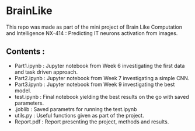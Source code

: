 # BrainLike
This repo was made as part of the mini project of Brain Like Computation and Intelligence NX-414 : Predicting IT neurons activation from images.
## Contents :
- Part1.ipynb  : Jupyter notebook from Week 6 investigating the first data and task driven approach.
- Part2.ipynb  : Jupyter notebook from Week 7 investigating a simple CNN.
- Part3.ipynb  : Jupyter notebook from Week 9 investigating the best model.
- test.ipynb   : Final notebook yielding the best results on the go with saved parameters.
- .joblib      : Saved parametrs for running the test.ipynb
- utils.py     : Useful functions given as part of the project.
- Report.pdf   : Report presenting the project, methods and results.
